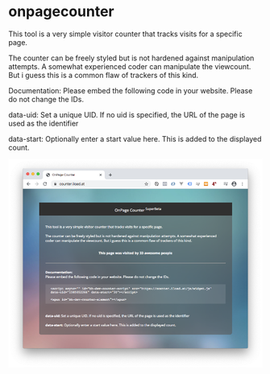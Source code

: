 # onpagecounter
This tool is a very simple visitor counter that tracks visits for a specific page.

The counter can be freely styled but is not hardened against manipulation attempts. A somewhat experienced coder can manipulate the viewcount. But i guess this is a common flaw of trackers of this kind.

Documentation:
Please embed the following code in your website. Please do not change the IDs.

<script async="" id="bh-dev-counter-script" src="https://xyz.com/js/widget.js" data-uid="1585052222" data-start="30"></script>
<span id="bh-dev-counter-element"></span>

data-uid: Set a unique UID. If no uid is specified, the URL of the page is used as the identifier

data-start: Optionally enter a start value here. This is added to the displayed count.

![Demo Image](readme.png)